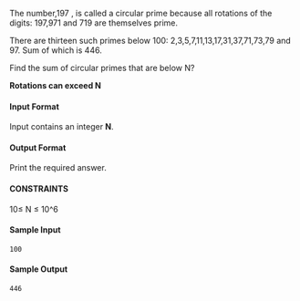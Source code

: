 The number,197 , is called a circular prime because all rotations of the digits: 197,971 and 719  are themselves prime.

There are thirteen such primes below 100: 2,3,5,7,11,13,17,31,37,71,73,79 and 97. Sum of which is 446.

Find the sum of circular primes that are below N?

<b> Rotations can exceed N </b>

#### Input Format

Input contains an integer <b>N</b>. 

#### Output Format

Print the required answer.

#### CONSTRAINTS
10≤ N ≤ 10^6

#### Sample Input 
```
100
```

#### Sample Output 
```
446
```
